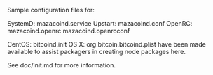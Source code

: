 Sample configuration files for:

SystemD: mazacoind.service
Upstart: mazacoind.conf
OpenRC:  mazacoind.openrc
         mazacoind.openrcconf

CentOS:  bitcoind.init
OS X:    org.bitcoin.bitcoind.plist
have been made available to assist packagers in creating node packages here.

See doc/init.md for more information.
